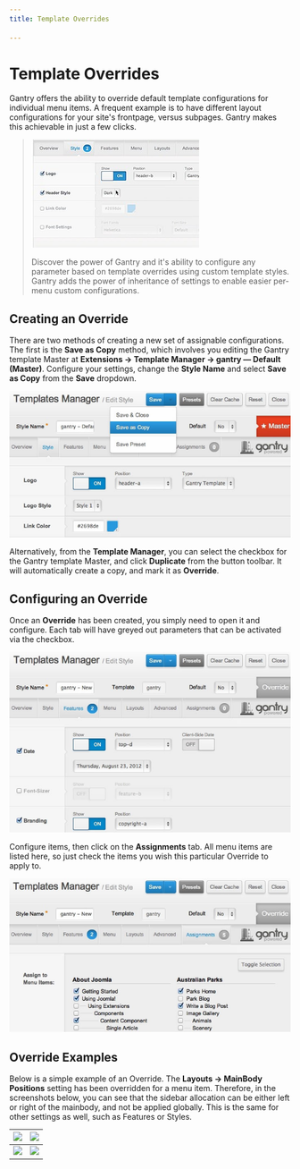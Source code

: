 ```yaml
---
title: Template Overrides

---
```


Template Overrides
==================
Gantry offers the ability to override default template configurations for individual menu items. A frequent example is to have different layout configurations for your site's frontpage, versus subpages. Gantry makes this achievable in just a few clicks.

> [![](../assets/g4-overrides.jpg)](http://youtube.com/embed/xG1TJUM4SQ8)
>
> Discover the power of Gantry and it's ability to configure any parameter based on template overrides using custom template styles. Gantry adds the power of inheritance of settings to enable easier per-menu custom configurations.


Creating an Override
--------------------
There are two methods of creating a new set of assignable configurations. The first is the **Save as Copy** method, which involves you editing the Gantry template Master at **Extensions → Template Manager → gantry — Default (Master)**. Configure your settings, change the **Style Name** and select **Save as Copy** from the **Save** dropdown.

![](assets/template-override-save-as-copy.jpg)

Alternatively, from the **Template Manager**, you can select the checkbox for the Gantry template Master, and click **Duplicate** from the button toolbar. It will automatically create a copy, and mark it as **Override**.


Configuring an Override
-----------------------
Once an **Override** has been created, you simply need to open it and configure. Each tab will have greyed out parameters that can be activated via the checkbox.

![](assets/template-override-assigned-params.jpg)

Configure items, then click on the **Assignments** tab. All menu items are listed here, so just check the items you wish this particular Override to apply to.

![](assets/template-override-assign-menus.jpg)


Override Examples
-----------------
Below is a simple example of an Override. The **Layouts → MainBody Positions** setting has been overridden for a menu item. Therefore, in the screenshots below, you can see that the sidebar allocation can be either left or right of the mainbody, and not be applied globally. This is the same for other settings as well, such as Features or Styles.

| ![][example1] | ![][example2] |
|---------------|---------------|
| ![][config1]  | ![][config2]  |


[config1]: assets/template-override-example-config1.jpg
[config2]: assets/template-override-example-config2.jpg
[example1]: assets/template-override-example1.jpg
[example2]: assets/template-override-example2.jpg

